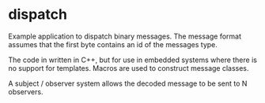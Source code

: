 dispatch
========

Example application to dispatch binary messages. The message format assumes
that the first byte contains an id of the messages type.

The code in written in C++, but for use in embedded systems where there is
no support for templates. Macros are used to construct message classes.

A subject / observer system allows the decoded message 
to be sent to N observers.
